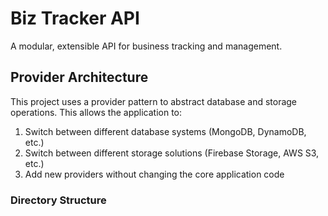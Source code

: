 # Biz Tracker API

A modular, extensible API for business tracking and management.

## Provider Architecture

This project uses a provider pattern to abstract database and storage operations. This allows the application to:

1. Switch between different database systems (MongoDB, DynamoDB, etc.)
2. Switch between different storage solutions (Firebase Storage, AWS S3, etc.)
3. Add new providers without changing the core application code

### Directory Structure

